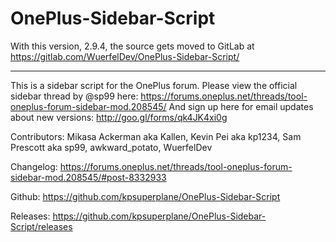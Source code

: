 OnePlus-Sidebar-Script
======================

With this version, 2.9.4, the source gets moved to GitLab at https://gitlab.com/WuerfelDev/OnePlus-Sidebar-Script/

-----

This is a sidebar script for the OnePlus forum.
Please view the official sidebar thread by @sp99 here: https://forums.oneplus.net/threads/tool-oneplus-forum-sidebar-mod.208545/
And sign up here for email updates about new versions: http://goo.gl/forms/qk4JK4xi0g

Contributors: Mikasa Ackerman aka Kallen, Kevin Pei aka kp1234, Sam Prescott aka sp99, awkward_potato, WuerfelDev

Changelog: https://forums.oneplus.net/threads/tool-oneplus-forum-sidebar-mod.208545/#post-8332933

Github: https://github.com/kpsuperplane/OnePlus-Sidebar-Script

Releases: https://github.com/kpsuperplane/OnePlus-Sidebar-Script/releases
